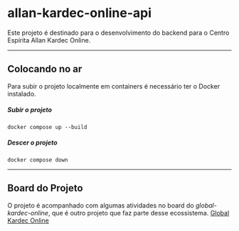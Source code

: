 # allan-kardec-online-api

Este projeto é destinado para o desenvolvimento do backend para o Centro Espírita Allan Kardec Online.

---

## Colocando no ar

Para subir o projeto localmente em containers é necessário ter o Docker instalado.

##### Subir o projeto

`docker compose up --build`

##### Descer o projeto

`docker compose down`

---

## Board do Projeto

O projeto é acompanhado com algumas atividades no board do _global-kardec-online_, que é outro projeto que faz parte desse ecossistema.
[Global Kardec Online](https://trello.com/b/HABjMbQP/global-kardec-educacional)
